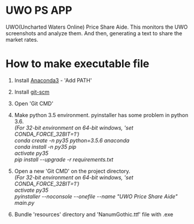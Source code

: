 # UWO PS APP
UWO(Uncharted Waters Online) Price Share Aide.
This monitors the UWO screenshots and analyze them.
And then, generating a text to share the market rates.

# How to make executable file
1. Install [Anaconda3](https://www.anaconda.com/download/) - 'Add PATH'

2. Install [git-scm](https://git-scm.com/downloads)

3. Open 'Git CMD'

4. Make python 3.5 environment. pyinstaller has some problem in python 3.6.<br>
<i>(For 32-bit environment on 64-bit windows, 'set CONDA_FORCE_32BIT=1')<br>
conda create -n py35 python=3.5.6 anaconda<br>
conda install -n py35 pip<br>
activate py35<br>
pip install --upgrade -r requirements.txt</i>

5. Open a new 'Git CMD' on the project directory.<br>
<i>(For 32-bit environment on 64-bit windows, 'set CONDA_FORCE_32BIT=1')<br>
activate py35<br>
pyinstaller --noconsole --onefile --name "UWO Price Share Aide" main.py</i><br>

6. Bundle 'resources' directory and 'NanumGothic.ttf' file with .exe
